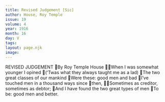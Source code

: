 ```yaml
---
title: Revised Judgement [Sic]
author: House, Roy Temple
issue: 19
volume: 4
year: 1916
month: 16
day: V
tags:
layout: page.njk
image:
---
```

REVISED JUDGEMENT By Roy Temple House When I was somewhat younger I opined (‘Twas what they always taught me as a lad) The two great classes of our mankind Were these: good men and bad I’ve touched men in a thousand ways since then, Sometimes as creditor, sometimes as debtor; And I have found the two great types of men To be: good men and better.
